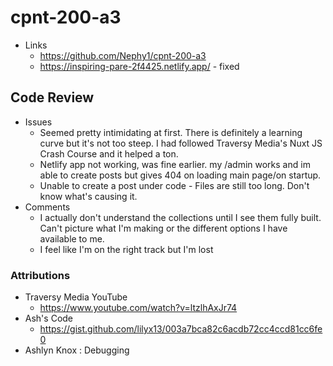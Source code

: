 # cpnt-200-a3
- Links
  - https://github.com/Nephy1/cpnt-200-a3
  - https://inspiring-pare-2f4425.netlify.app/ - fixed 

## Code Review 
- Issues
  - Seemed pretty intimidating at first. There is definitely a learning curve but it's not too steep. I had followed Traversy Media's Nuxt JS Crash Course and it helped a ton. 
  - Netlify app not working, was fine earlier. my /admin works and im able to create posts but gives 404 on loading main page/on startup.
  - Unable to create a post under code - Files are still too long. Don't know what's causing it.
- Comments
  - I actually don't understand the collections until I see them fully built. Can't picture what I'm making or the different options I have available to me.
  - I feel like I'm on the right track but I'm lost

### Attributions
- Traversy Media YouTube
  - https://www.youtube.com/watch?v=ltzlhAxJr74
- Ash's Code
  - https://gist.github.com/lilyx13/003a7bca82c6acdb72cc4ccd81cc6fe0
- Ashlyn Knox : Debugging
